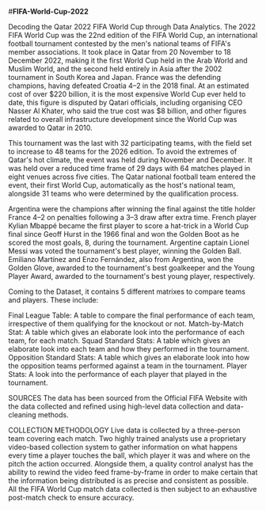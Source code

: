 #**FIFA-World-Cup-2022**

Decoding the Qatar 2022 FIFA World Cup through Data Analytics. The 2022 FIFA World Cup was the 22nd edition of the FIFA World Cup, an international football tournament contested by the men's national teams of FIFA's member associations. It took place in Qatar from 20 November to 18 December 2022, making it the first World Cup held in the Arab World and Muslim World, and the second held entirely in Asia after the 2002 tournament in South Korea and Japan. France was the defending champions, having defeated Croatia 4–2 in the 2018 final. At an estimated cost of over $220 billion, it is the most expensive World Cup ever held to date, this figure is disputed by Qatari officials, including organising CEO Nasser Al Khater, who said the true cost was $8 billion, and other figures related to overall infrastructure development since the World Cup was awarded to Qatar in 2010.

This tournament was the last with 32 participating teams, with the field set to increase to 48 teams for the 2026 edition. To avoid the extremes of Qatar's hot climate, the event was held during November and December. It was held over a reduced time frame of 29 days with 64 matches played in eight venues across five cities. The Qatar national football team entered the event, their first World Cup, automatically as the host's national team, alongside 31 teams who were determined by the qualification process.

Argentina were the champions after winning the final against the title holder France 4–2 on penalties following a 3–3 draw after extra time. French player Kylian Mbappé became the first player to score a hat-trick in a World Cup final since Geoff Hurst in the 1966 final and won the Golden Boot as he scored the most goals, 8, during the tournament. Argentine captain Lionel Messi was voted the tournament's best player, winning the Golden Ball. Emiliano Martínez and Enzo Fernández, also from Argentina, won the Golden Glove, awarded to the tournament's best goalkeeper and the Young Player Award, awarded to the tournament's best young player, respectively.

Coming to the Dataset, it contains 5 different matrixes to compare teams and players. These include:

Final League Table: A table to compare the final performance of each team, irrespective of them qualifying for the knockout or not. Match-by-Match Stat: A table which gives an elaborate look into the performance of each team, for each match. Squad Standard Stats: A table which gives an elaborate look into each team and how they performed in the tournament. Opposition Standard Stats: A table which gives an elaborate look into how the opposition teams performed against a team in the tournament. Player Stats: A look into the performance of each player that played in the tournament.

SOURCES The data has been sourced from the Official FIFA Website with the data collected and refined using high-level data collection and data-cleaning methods.

COLLECTION METHODOLOGY Live data is collected by a three-person team covering each match. Two highly trained analysts use a proprietary video-based collection system to gather information on what happens every time a player touches the ball, which player it was and where on the pitch the action occurred. Alongside them, a quality control analyst has the ability to rewind the video feed frame-by-frame in order to make certain that the information being distributed is as precise and consistent as possible. All the FIFA World Cup match data collected is then subject to an exhaustive post-match check to ensure accuracy.
